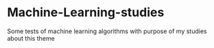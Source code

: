 # Machine-Learning-studies
Some tests of machine learning algorithms with purpose of my studies about this theme
